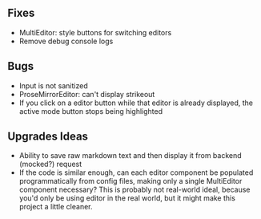 ## Fixes
- MultiEditor: style buttons for switching editors
- Remove debug console logs



## Bugs
- Input is not sanitized
- ProseMirrorEditor: can't display strikeout
- If you click on a editor button while that editor is already displayed, the active mode button stops being highlighted



## Upgrades Ideas
- Ability to save raw markdown text and then display it from backend (mocked?) request
- If the code is similar enough, can each editor component be populated programmatically from config files, making only a single MultiEditor component necessary? This is probably not real-world ideal, because you'd only be using editor in the real world, but it might make this project a little cleaner. 